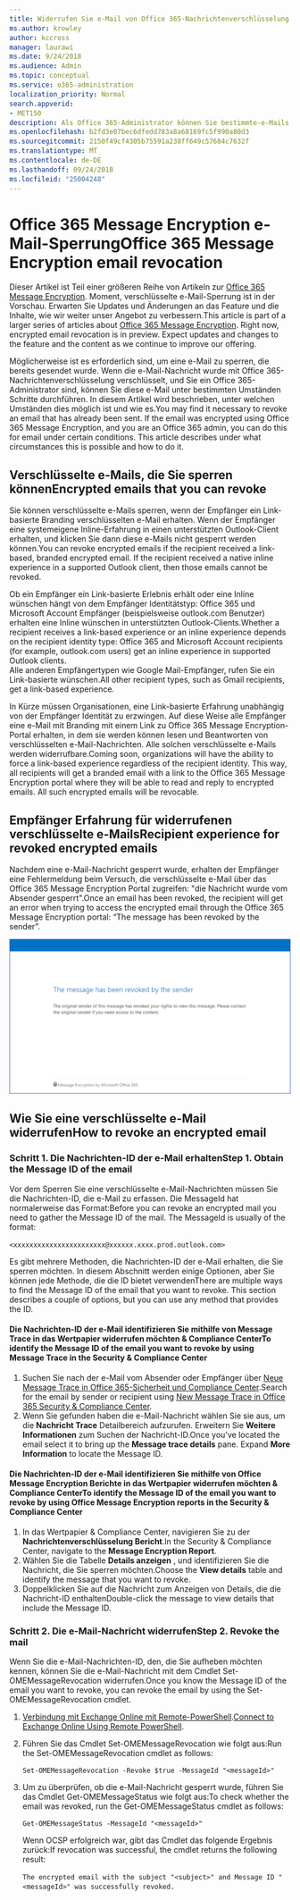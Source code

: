```yaml
---
title: Widerrufen Sie e-Mail von Office 365-Nachrichtenverschlüsselung verschlüsselt
ms.author: krowley
author: kccross
manager: laurawi
ms.date: 9/24/2018
ms.audience: Admin
ms.topic: conceptual
ms.service: o365-administration
localization_priority: Normal
search.appverid:
- MET150
description: Als Office 365-Administrator können Sie bestimmte-e-Mails widerrufen, die mit Office 365-Nachrichtenverschlüsselung verschlüsselt wurden.
ms.openlocfilehash: b2fd3e07bec6dfedd783a8a68169fc5f990a80d3
ms.sourcegitcommit: 2150f49cf4305b75591a238ff649c57684c7632f
ms.translationtype: MT
ms.contentlocale: de-DE
ms.lasthandoff: 09/24/2018
ms.locfileid: "25004248"
---
```

# <a name="office-365-message-encryption-email-revocation"></a><span data-ttu-id="30cf9-103">Office 365 Message Encryption e-Mail-Sperrung</span><span class="sxs-lookup"><span data-stu-id="30cf9-103">Office 365 Message Encryption email revocation</span></span>

<span data-ttu-id="30cf9-p101">Dieser Artikel ist Teil einer größeren Reihe von Artikeln zur [Office 365 Message Encryption](ome.md). Moment, verschlüsselte e-Mail-Sperrung ist in der Vorschau. Erwarten Sie Updates und Änderungen an das Feature und die Inhalte, wie wir weiter unser Angebot zu verbessern.</span><span class="sxs-lookup"><span data-stu-id="30cf9-p101">This article is part of a larger series of articles about [Office 365 Message Encryption](ome.md). Right now, encrypted email revocation is in preview. Expect updates and changes to the feature and the content as we continue to improve our offering.</span></span>

<span data-ttu-id="30cf9-p102">Möglicherweise ist es erforderlich sind, um eine e-Mail zu sperren, die bereits gesendet wurde. Wenn die e-Mail-Nachricht wurde mit Office 365-Nachrichtenverschlüsselung verschlüsselt, und Sie ein Office 365-Administrator sind, können Sie diese e-Mail unter bestimmten Umständen Schritte durchführen. In diesem Artikel wird beschrieben, unter welchen Umständen dies möglich ist und wie es.</span><span class="sxs-lookup"><span data-stu-id="30cf9-p102">You may find it necessary to revoke an email that has already been sent. If the email was encrypted using Office 365 Message Encryption, and you are an Office 365 admin, you can do this for email under certain conditions. This article describes under what circumstances this is possible and how to do it.</span></span>
  
## <a name="encrypted-emails-that-you-can-revoke"></a><span data-ttu-id="30cf9-110">Verschlüsselte e-Mails, die Sie sperren können</span><span class="sxs-lookup"><span data-stu-id="30cf9-110">Encrypted emails that you can revoke</span></span>
<span data-ttu-id="30cf9-p103">Sie können verschlüsselte e-Mails sperren, wenn der Empfänger ein Link-basierte Branding verschlüsselten e-Mail erhalten. Wenn der Empfänger eine systemeigene Inline-Erfahrung in einen unterstützten Outlook-Client erhalten, und klicken Sie dann diese e-Mails nicht gesperrt werden können.</span><span class="sxs-lookup"><span data-stu-id="30cf9-p103">You can revoke encrypted emails if the recipient received a link-based, branded encrypted email. If the recipient received a native inline experience in a supported Outlook client, then those emails cannot be revoked.</span></span>

<span data-ttu-id="30cf9-113">Ob ein Empfänger ein Link-basierte Erlebnis erhält oder eine Inline wünschen hängt von dem Empfänger Identitätstyp: Office 365 und Microsoft Account Empfänger (beispielsweise outlook.com Benutzer) erhalten eine Inline wünschen in unterstützten Outlook-Clients.</span><span class="sxs-lookup"><span data-stu-id="30cf9-113">Whether a recipient receives a link-based experience or an inline experience depends on the recipient identity type: Office 365 and Microsoft Account recipients (for example, outlook.com users) get an inline experience in supported Outlook clients.</span></span>  
<span data-ttu-id="30cf9-114">Alle anderen Empfängertypen wie Google Mail-Empfänger, rufen Sie ein Link-basierte wünschen.</span><span class="sxs-lookup"><span data-stu-id="30cf9-114">All other recipient types, such as Gmail recipients, get a link-based experience.</span></span> 

<span data-ttu-id="30cf9-p104">In Kürze müssen Organisationen, eine Link-basierte Erfahrung unabhängig von der Empfänger Identität zu erzwingen. Auf diese Weise alle Empfänger eine e-Mail mit Branding mit einem Link zu Office 365 Message Encryption-Portal erhalten, in dem sie werden können lesen und Beantworten von verschlüsselten e-Mail-Nachrichten. Alle solchen verschlüsselte e-Mails werden widerrufbare.</span><span class="sxs-lookup"><span data-stu-id="30cf9-p104">Coming soon, organizations will have the ability to force a link-based experience regardless of the recipient identity. This way, all recipients will get a branded email with a link to the Office 365 Message Encryption portal where they will be able to read and reply to encrypted emails. All such encrypted emails will be revocable.</span></span> 
  
## <a name="recipient-experience-for-revoked-encrypted-emails"></a><span data-ttu-id="30cf9-118">Empfänger Erfahrung für widerrufenen verschlüsselte e-Mails</span><span class="sxs-lookup"><span data-stu-id="30cf9-118">Recipient experience for revoked encrypted emails</span></span>

<span data-ttu-id="30cf9-119">Nachdem eine e-Mail-Nachricht gesperrt wurde, erhalten der Empfänger eine Fehlermeldung beim Versuch, die verschlüsselte e-Mail über das Office 365 Message Encryption Portal zugreifen: "die Nachricht wurde vom Absender gesperrt".</span><span class="sxs-lookup"><span data-stu-id="30cf9-119">Once an email has been revoked, the recipient will get an error when trying to access the encrypted email through the Office 365 Message Encryption portal: “The message has been revoked by the sender”.</span></span>

![Screenshot, der einen widerrufenen verschlüsselte e-Mails anzeigt.](media/revoked-encrypted-email.png)
    
## <a name="how-to-revoke-an-encrypted-email"></a><span data-ttu-id="30cf9-121">Wie Sie eine verschlüsselte e-Mail widerrufen</span><span class="sxs-lookup"><span data-stu-id="30cf9-121">How to revoke an encrypted email</span></span>

### <a name="step-1-obtain-the-message-id-of-the-email"></a><span data-ttu-id="30cf9-p105">Schritt 1. Die Nachrichten-ID der e-Mail erhalten</span><span class="sxs-lookup"><span data-stu-id="30cf9-p105">Step 1. Obtain the Message ID of the email</span></span>

<span data-ttu-id="30cf9-p106">Vor dem Sperren Sie eine verschlüsselte e-Mail-Nachrichten müssen Sie die Nachrichten-ID, die e-Mail zu erfassen. Die MessageId hat normalerweise das Format:</span><span class="sxs-lookup"><span data-stu-id="30cf9-p106">Before you can revoke an encrypted mail you need to gather the Message ID of the mail. The MessageId is usually of the format:</span></span>

`<xxxxxxxxxxxxxxxxxxxxxxx@xxxxxx.xxxx.prod.outlook.com>`  

<span data-ttu-id="30cf9-p107">Es gibt mehrere Methoden, die Nachrichten-ID der e-Mail erhalten, die Sie sperren möchten. In diesem Abschnitt werden einige Optionen, aber Sie können jede Methode, die die ID bietet verwenden</span><span class="sxs-lookup"><span data-stu-id="30cf9-p107">There are multiple ways to find the Message ID of the email that you want to revoke. This section describes a couple of options, but you can use any method that provides the ID.</span></span>

  #### <a name="to-identify-the-message-id-of-the-email-you-want-to-revoke-by-using-message-trace-in-the-security-amp-compliance-center"></a><span data-ttu-id="30cf9-128">Die Nachrichten-ID der e-Mail identifizieren Sie mithilfe von Message Trace in das Wertpapier widerrufen möchten &amp; Compliance Center</span><span class="sxs-lookup"><span data-stu-id="30cf9-128">To identify the Message ID of the email you want to revoke by using Message Trace in the Security &amp; Compliance Center</span></span>

1. <span data-ttu-id="30cf9-129">Suchen Sie nach der e-Mail vom Absender oder Empfänger über [Neue Message Trace in Office 365-Sicherheit und Compliance Center](https://blogs.technet.microsoft.com/exchange/2018/05/02/new-message-trace-in-office-365-security-compliance-center/).</span><span class="sxs-lookup"><span data-stu-id="30cf9-129">Search for the email by sender or recipient using [New Message Trace in Office 365 Security & Compliance Center](https://blogs.technet.microsoft.com/exchange/2018/05/02/new-message-trace-in-office-365-security-compliance-center/).</span></span>
2. <span data-ttu-id="30cf9-p108">Wenn Sie gefunden haben die e-Mail-Nachricht wählen Sie sie aus, um die **Nachricht Trace** Detailbereich aufzurufen. Erweitern Sie **Weitere Informationen** zum Suchen der Nachricht-ID.</span><span class="sxs-lookup"><span data-stu-id="30cf9-p108">Once you've located the email select it to bring up the **Message trace details** pane. Expand **More Information** to locate the Message ID.</span></span>

  #### <a name="to-identify-the-message-id-of-the-email-you-want-to-revoke-by-using-office-message-encryption-reports-in-the-security-amp-compliance-center"></a><span data-ttu-id="30cf9-132">Die Nachrichten-ID der e-Mail identifizieren Sie mithilfe von Office Message Encryption Berichte in das Wertpapier widerrufen möchten &amp; Compliance Center</span><span class="sxs-lookup"><span data-stu-id="30cf9-132">To identify the Message ID of the email you want to revoke by using Office Message Encryption reports in the Security &amp; Compliance Center</span></span>
1. <span data-ttu-id="30cf9-133">In das Wertpapier &amp; Compliance Center, navigieren Sie zu der **Nachrichtenverschlüsselung Bericht**.</span><span class="sxs-lookup"><span data-stu-id="30cf9-133">In the Security &amp; Compliance Center, navigate to the **Message Encryption Report**.</span></span>
2. <span data-ttu-id="30cf9-134">Wählen Sie die Tabelle **Details anzeigen** , und identifizieren Sie die Nachricht, die Sie sperren möchten.</span><span class="sxs-lookup"><span data-stu-id="30cf9-134">Choose the **View details** table and identify the message that you want to revoke.</span></span> 
3. <span data-ttu-id="30cf9-135">Doppelklicken Sie auf die Nachricht zum Anzeigen von Details, die die Nachricht-ID enthalten</span><span class="sxs-lookup"><span data-stu-id="30cf9-135">Double-click the message to view details that include the Message ID.</span></span> 

### <a name="step-2-revoke-the-mail"></a><span data-ttu-id="30cf9-p109">Schritt 2. Die e-Mail-Nachricht widerrufen</span><span class="sxs-lookup"><span data-stu-id="30cf9-p109">Step 2. Revoke the mail</span></span>  

<span data-ttu-id="30cf9-138">Wenn Sie die e-Mail-Nachrichten-ID, den, die Sie aufheben möchten kennen, können Sie die e-Mail-Nachricht mit dem Cmdlet Set-OMEMessageRevocation widerrufen.</span><span class="sxs-lookup"><span data-stu-id="30cf9-138">Once you know the Message ID of the email you want to revoke, you can revoke the email by using the Set-OMEMessageRevocation cmdlet.</span></span> 

1. <span data-ttu-id="30cf9-139">[Verbindung mit Exchange Online mit Remote-PowerShell](http://technet.microsoft.com/library/jj984289%28v=exchg.150%29.aspx).</span><span class="sxs-lookup"><span data-stu-id="30cf9-139">[Connect to Exchange Online Using Remote PowerShell](http://technet.microsoft.com/library/jj984289%28v=exchg.150%29.aspx).</span></span>
    
2. <span data-ttu-id="30cf9-140">Führen Sie das Cmdlet Set-OMEMessageRevocation wie folgt aus:</span><span class="sxs-lookup"><span data-stu-id="30cf9-140">Run the Set-OMEMessageRevocation cmdlet as follows:</span></span>
    
    ```
    Set-OMEMessageRevocation -Revoke $true -MessageId "<messageId>"
    ```  

3. <span data-ttu-id="30cf9-141">Um zu überprüfen, ob die e-Mail-Nachricht gesperrt wurde, führen Sie das Cmdlet Get-OMEMessageStatus wie folgt aus:</span><span class="sxs-lookup"><span data-stu-id="30cf9-141">To check whether the email was revoked, run the Get-OMEMessageStatus cmdlet as follows:</span></span>
    
    ```
    Get-OMEMessageStatus -MessageId "<messageId>"
    ```  
    <span data-ttu-id="30cf9-142">Wenn OCSP erfolgreich war, gibt das Cmdlet das folgende Ergebnis zurück:</span><span class="sxs-lookup"><span data-stu-id="30cf9-142">If revocation was successful, the cmdlet returns the following result:</span></span>  

    ```The encrypted email with the subject "<subject>" and Message ID "<messageId>" was successfully revoked.```
